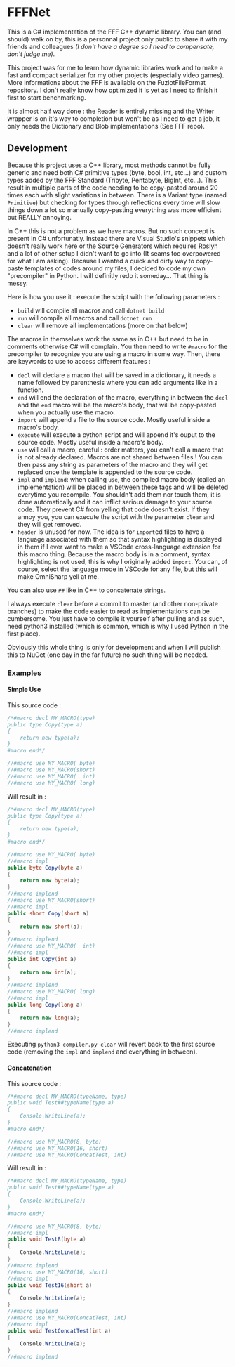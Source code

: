 # FFFNet

This is a C# implementation of the FFF C++ dynamic library. You can (and should) walk on by, this is a personnal project only public to share it with my friends and colleagues *(I don't have a degree so I need to compensate, don't judge me)*.

This project was for me to learn how dynamic libraries work and to make a fast and compact serializer for my other projects (especially video games). More informations about the FFF is available on the FuziotFileFormat repository. I don't really know how optimized it is yet as I need to finish it first to start benchmarking.

It is almost half way done : the Reader is entirely missing and the Writer wrapper is on it's way to completion but won't be as I need to get a job, it only needs the Dictionary and Blob implementations (See FFF repo).

## Development

Because this project uses a C++ library, most methods cannot be fully generic and need both C# primitive types (byte, bool, int, etc...) and custom types added by the FFF Standard (Tribyte, Pentabyte, BigInt, etc...). This result in multiple parts of the code needing to be copy-pasted around 20 times each with slight variations in between. There is a Variant type (named `Primitive`) but checking for types through reflections every time will slow things down a lot so manually copy-pasting everything was more efficient but REALLY annoying.

In C++ this is not a problem as we have macros. But no such concept is present in C# unfortunatly. Instead there are Visual Studio's snippets which doesn't really work here or the Source Generators which requires Roslyn and a lot of other setup I didn't want to go into (It seams too overpowered for what I am asking). Because I wanted a quick and dirty way to copy-paste templates of codes around my files, I decided to code my own "precompiler" in Python. I will definitly redo it someday... That thing is messy.

Here is how you use it : execute the script with the following parameters :
- `build` will compile all macros and call `dotnet build`
- `run` will compile all macros and call `dotnet run`
- `clear` will remove all implementations (more on that below)

The macros in themselves work the same as in C++ but need to be in comments otherwise C# will complain. You then need to write `#macro` for the precompiler to recognize you are using a macro in some way. Then, there are keywords to use to access different features :
- `decl` will declare a macro that will be saved in a dictionary, it needs a name followed by parenthesis where you can add arguments like in a function.
- `end` will end the declaration of the macro, everything in between the `decl` and the `end` macro will be the macro's body, that will be copy-pasted when you actually use the macro.
- `import` will append a file to the source code. Mostly useful inside a macro's body.
- `execute` will execute a python script and will append it's ouput to the source code. Mostly useful inside a macro's body.
- `use` will call a macro, careful : order matters, you can't call a macro that is not already declared. Macros are not shared between files ! You can then pass any string as parameters of the macro and they will get replaced once the template is appended to the source code.
- `impl` and `implend`: when calling `use`, the compiled macro body (called an implementation) will be placed in between these tags and will be deleted everytime you recompile. You shouldn't add them nor touch them, it is done automatically and it can inflict serious damage to your source code. They prevent C# from yelling that code doesn't exist. If they annoy you, you can execute the script with the parameter `clear` and they will get removed.
- `header` is unused for now. The idea is for `import`ed files to have a language associated with them so that syntax highlighting is displayed in them if I ever want to make a VSCode cross-language extension for this macro thing. 
Because the macro body is in a comment, syntax highlighting is not used, this is why I originally added `import`. You can, of course, select the language mode in VSCode for any file, but this will make OmniSharp yell at me.

You can also use `##` like in C++ to concatenate strings.

I always execute `clear` before a commit to master (and other non-private branches) to make the code easier to read as implementations can be cumbersome. You just have to compile it yourself after pulling and as such, need python3 installed (which is common, which is why I used Python in the first place).

Obviously this whole thing is only for development and when I will publish this to NuGet (one day in the far future) no such thing will be needed.

### Examples

#### Simple Use

This source code :

```cs
/*#macro decl MY_MACRO(type)
public type Copy(type a)
{
    return new type(a);
}
#macro end*/

//#macro use MY_MACRO( byte)
//#macro use MY_MACRO(short)
//#macro use MY_MACRO(  int)
//#macro use MY_MACRO( long)
```

Will result in :

```cs
/*#macro decl MY_MACRO(type)
public type Copy(type a)
{
    return new type(a);
}
#macro end*/

//#macro use MY_MACRO( byte)
//#macro impl
public byte Copy(byte a)
{
    return new byte(a);
}
//#macro implend
//#macro use MY_MACRO(short)
//#macro impl
public short Copy(short a)
{
    return new short(a);
}
//#macro implend
//#macro use MY_MACRO(  int)
//#macro impl
public int Copy(int a)
{
    return new int(a);
}
//#macro implend
//#macro use MY_MACRO( long)
//#macro impl
public long Copy(long a)
{
    return new long(a);
}
//#macro implend
```

Executing `python3 compiler.py clear` will revert back to the first source code (removing the `impl` and `implend` and everything in between).

#### Concatenation

This source code :

```cs
/*#macro decl MY_MACRO(typeName, type)
public void Test##typeName(type a)
{
    Console.WriteLine(a);
}
#macro end*/

//#macro use MY_MACRO(8, byte)
//#macro use MY_MACRO(16, short)
//#macro use MY_MACRO(ConcatTest, int)
```

Will result in :

```cs
/*#macro decl MY_MACRO(typeName, type)
public void Test##typeName(type a)
{
    Console.WriteLine(a);
}
#macro end*/

//#macro use MY_MACRO(8, byte)
//#macro impl
public void Test8(byte a)
{
    Console.WriteLine(a);
}
//#macro implend
//#macro use MY_MACRO(16, short)
//#macro impl
public void Test16(short a)
{
    Console.WriteLine(a);
}
//#macro implend
//#macro use MY_MACRO(ConcatTest, int)
//#macro impl
public void TestConcatTest(int a)
{
    Console.WriteLine(a);
}
//#macro implend
```